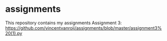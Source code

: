 # assignments
This repository contains my assignments
Assignment 3:
https://github.com/vincentvanroij/assignments/blob/master/assignment3%20(1).py
